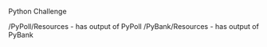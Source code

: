 Python Challenge

/PyPoll/Resources - has output of PyPoll 
/PyBank/Resources - has output of PyBank
